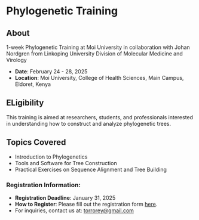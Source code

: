 # Phylogenetic Training 
## About
1-week Phylogenetic Training at Moi University in collaboration with Johan Nordgren from Linkoping University Division of Molecular Medicine and Virology 

- **Date**: February 24 - 28, 2025
- **Location**: Moi University, College of Health Sciences, Main Campus, Eldoret, Kenya

## ELigibility
This training is aimed at researchers, students, and professionals interested in understanding how to construct and analyze phylogenetic trees.



## Topics Covered
  - Introduction to Phylogenetics
  - Tools and Software for Tree Construction
  - Practical Exercises on Sequence Alignment and Tree Building

### Registration Information:
- **Registration Deadline**: January 31, 2025
- **How to Register**: Please fill out the registration form [here](https://docs.google.com/forms/d/e/1FAIpQLSfYV5J6zjmCPBO7S75SydNNeDDvVqdjW1llf03HBND_lnwc3w/viewform?usp=header).
- For inquiries, contact us at: torrorey@gmail.com



